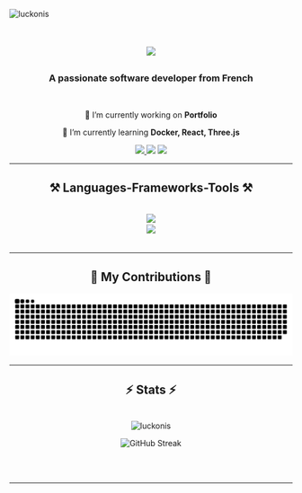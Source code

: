 <p align="left"> 
    <img src="https://komarev.com/ghpvc/?username=luckonis&label=Profile%20views&color=0e75b6&style=flat" alt="luckonis" /> 
</p>
<h1 align="center">
    <img src="https://readme-typing-svg.herokuapp.com/?font=Righteous&size=35&center=true&vCenter=true&width=500&height=70&duration=4000&lines=Hi+There!+👋;+I'm+Lucas+KOENIG!;" />
</h1>

<h3 align="center">A passionate software developer from French</h3>

<br/>

<div align="center">
 
 🔭 I’m currently working on **Portfolio**
 
 🌱 I’m currently learning **Docker, React, Three.js**

 </div>
 
<div align="center"> 
  <a href="https://linkedin.com/in/lucas-koenig-29747723b" target="_blank">
    <img src="https://img.shields.io/badge/LinkedIn-0077B5?style=for-the-badge&logo=linkedin&logoColor=white" target="_blank" />
  </a>
  <a>
     <img src="https://img.shields.io/badge/Portfolio-FF5722?style=for-the-badge&logo=todoist&logoColor=white" target="_blank" />
  </a>
  <a href="mailto:lucas.koenig@outlook.fr" target="_blank"> 
    <img src="https://img.shields.io/badge/Outlook-0078D4?style=for-the-badge&logo=Microsoft Outlook&logoColor=white" /> 
  </a>
</div>

 <hr/>
 
<h2 align="center">⚒️ Languages-Frameworks-Tools ⚒️</h2>
<br/>
<div align="center">
    <img src="https://skillicons.dev/icons?i=html,css,js,ts,java,php,py,git,react,tailwind,threejs" />
   <br>
     <img src="https://skillicons.dev/icons?i=debian,jest,docker,express,vite,vue,mongodb,mysql,nextjs,nodejs,postgres" />
   <br>
</div>

<br/>
<hr/>

<div align="center">
  <h2>🐍 My Contributions 🐍</h2>
  <img src="https://raw.githubusercontent.com/Luckonis/Luckonis/output/github-contribution-grid-snake.svg" alt="Snake animation" />
</div>

<hr/>

<h2 align="center">⚡ Stats ⚡</h2>
<br>
<div align=center>
  <img src="https://github-readme-stats.vercel.app/api?username=luckonis&show_icons=true&locale=en" alt="luckonis" /></p>
  <img src="https://streak-stats.demolab.com?user=Luckonis" alt="GitHub Streak" />
</div>

<br/><br/>

<hr/>


